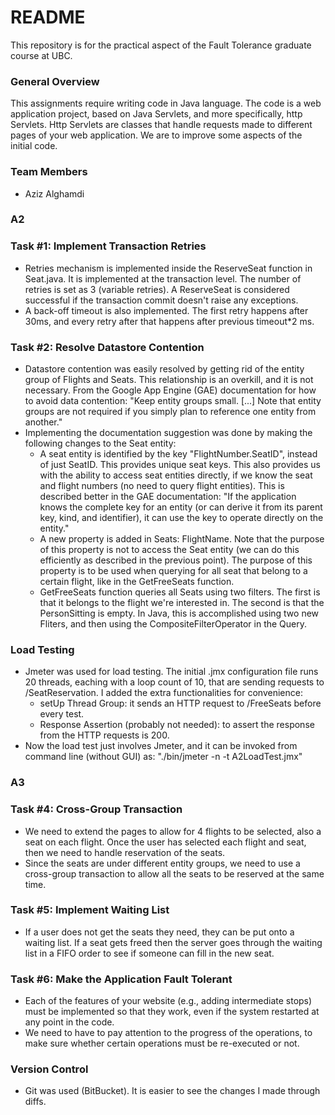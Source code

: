 # README #

This repository is for the practical aspect of the Fault Tolerance graduate course at UBC.

### General Overview ###

This assignments require writing code in Java language. The code is a web application project, based on Java Servlets, and more specifically, http Servlets. Http Servlets are classes that handle requests made to different pages of your web application. We are to improve some aspects of the initial code.

### Team Members ###

* Aziz Alghamdi

### A2 ###
### Task #1: Implement Transaction Retries ###

* Retries mechanism is implemented inside the ReserveSeat function in Seat.java. It is implemented at the transaction level. The number of retries is set as 3 (variable retries). A ReserveSeat is considered successful if the transaction commit doesn't raise any exceptions. 
* A back-off timeout is also implemented. The first retry happens after 30ms, and every retry after that happens after previous timeout*2 ms.

### Task #2: Resolve Datastore Contention ###

* Datastore contention was easily resolved by getting rid of the entity group of Flights and Seats. This relationship is an overkill, and it is not necessary. From the Google App Engine (GAE) documentation for how to avoid data contention: "Keep entity groups small. [...] Note that entity groups are not required if you simply plan to reference one entity from another."
* Implementing the documentation suggestion was done by making the following changes to the Seat entity:
    * A seat entity is identified by the key "FlightNumber.SeatID", instead of just SeatID. This provides unique seat keys. This also provides us with the ability to access seat entities directly, if we know the seat and flight numbers (no need to query flight entities). This is described better in the GAE documentation: "If the application knows the complete key for an entity (or can derive it from its parent key, kind, and identifier), it can use the key to operate directly on the entity."
    * A new property is added in Seats: FlightName. Note that the purpose of this property is not to access the Seat entity (we can do this efficiently as described in the previous point). The purpose of this property is to be used when querying for all seat that belong to a certain flight, like in the GetFreeSeats function.
    * GetFreeSeats function queries all Seats using two filters. The first is that it belongs to the flight we're interested in. The second is that the PersonSitting is empty. In Java, this is accomplished using two new Fliters, and then using the CompositeFilterOperator in the Query.

### Load Testing ###

* Jmeter was used for load testing. The initial .jmx configuration file runs 20 threads, eaching with a loop count of 10, that are sending requests to /SeatReservation. I added the extra functionalities for convenience:
    * setUp Thread Group: it sends an HTTP request to /FreeSeats before every test.
    * Response Assertion (probably not needed): to assert the response from the HTTP requests is 200.
* Now the load test just involves Jmeter, and it can be invoked from command line (without GUI) as: "./bin/jmeter -n -t A2LoadTest.jmx"


### A3 ###
### Task #4: Cross-Group Transaction ###
* We need to extend the pages to allow for 4 flights to be selected, also a seat on each flight. Once the user has selected each flight and seat, then we need to handle reservation of the seats.
* Since the seats are under different entity groups, we need to use a cross-group transaction to allow all the seats to be reserved at the same time.

### Task #5: Implement Waiting List ###
* If a user does not get the seats they need, they can be put onto a waiting list. If a seat gets freed then the server goes through the waiting list in a FIFO order to see if someone can fill in the new seat.

### Task #6: Make the Application Fault Tolerant ###
* Each of the features of your website (e.g., adding intermediate stops) must be implemented so that they work, even if the system restarted at any point in the code.
* We need to have to pay attention to the progress of the operations, to make sure whether certain operations must be re-executed or not.

### Version Control ###

* Git was used (BitBucket). It is easier to see the changes I made through diffs.